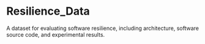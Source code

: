 # Resilience_Data
A dataset for evaluating software resilience, including architecture, software source code, and experimental results.
